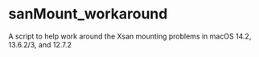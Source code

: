 # sanMount_workaround
A script to help work around the Xsan mounting problems in macOS 14.2, 13.6.2/3, and 12.7.2
